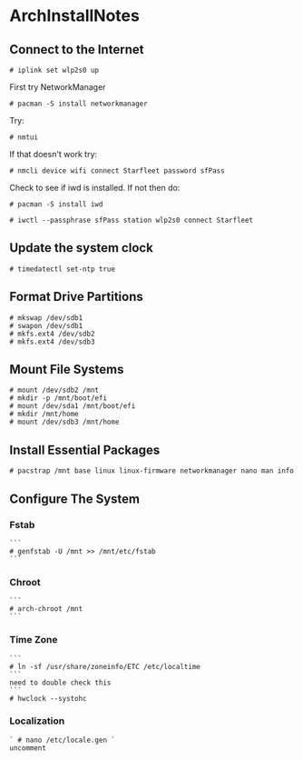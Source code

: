 # ArchInstallNotes

## Connect to the Internet

  `# iplink set wlp2s0 up`

  First try NetworkManager

  `# pacman -S install networkmanager`

  Try:

  `# nmtui`

  If that doesn't work try:

  `# nmcli device wifi connect Starfleet password sfPass`

  Check to see if iwd is installed. If not then do:

  `# pacman -S install iwd`

  `# iwctl --passphrase sfPass station wlp2s0 connect Starfleet`
  
## Update the system clock

  `# timedatectl set-ntp true`
  
## Format Drive Partitions
  ```
  # mkswap /dev/sdb1
  # swapon /dev/sdb1
  # mkfs.ext4 /dev/sdb2
  # mkfs.ext4 /dev/sdb3
  ```
  
## Mount File Systems

  ```
  # mount /dev/sdb2 /mnt
  # mkdir -p /mnt/boot/efi
  # mount /dev/sda1 /mnt/boot/efi
  # mkdir /mnt/home
  # mount /dev/sdb3 /mnt/home
  ```
  
## Install Essential Packages
  ```
  # pacstrap /mnt base linux linux-firmware networkmanager nano man info
  ```
  
## Configure The System

  ### Fstab
    ```
    # genfstab -U /mnt >> /mnt/etc/fstab
    ```
  ### Chroot
    ```
    # arch-chroot /mnt
    ```
    
  ### Time Zone
    ```
    # ln -sf /usr/share/zoneinfo/ETC /etc/localtime 
    ```
    need to double check this
    ```
    # hwclock --systohc
    
  ### Localization
    ` # nano /etc/locale.gen `
    uncomment 
    
